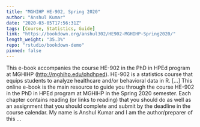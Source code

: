 ```yaml
---
title: "MGHIHP HE-902, Spring 2020"
author: "Anshul Kumar"
date: "2020-03-05T17:56:31Z"
tags: [Course, Statistics, Guide]
link: "https://bookdown.org/anshul302/HE902-MGHIHP-Spring2020/"
length_weight: "35.3%"
repo: "rstudio/bookdown-demo"
pinned: false
---
```


This e-book accompanies the course HE-902 in the PhD in HPEd program at MGHIHP (http://mghihp.edu/phdhped). HE-902 is a statistics course that equips students to analyze healthcare and/or behavioral data in R. [...] This online e-book is the main resource to guide you through the course HE-902 in the PhD in HPEd program at MGHIHP in the Spring 2020 semester. Each chapter contains reading (or links to reading) that you should do as well as an assignment that you should complete and submit by the deadline in the course calendar. My name is Anshul Kumar and I am the author/preparer of this ...
